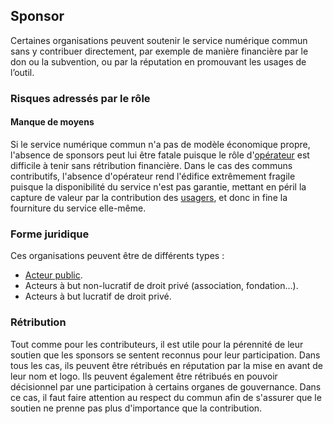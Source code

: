 ## Sponsor

Certaines organisations peuvent soutenir le service numérique commun sans y contribuer directement, par exemple de manière financière par le don ou la subvention, ou par la réputation en promouvant les usages de l’outil.

### Risques adressés par le rôle

#### Manque de moyens

Si le service numérique commun n'a pas de modèle économique propre, l'absence de sponsors peut lui être fatale puisque le rôle d'[opérateur](./4-operateur) est difficile à tenir sans rétribution financière. Dans le cas des communs contributifs, l'absence d'opérateur rend l'édifice extrêmement fragile puisque la disponibilité du service n'est pas garantie, mettant en péril la capture de valeur par la contribution des [usagers](./1-communaute), et donc in fine la fourniture du service elle-même.

### Forme juridique

Ces organisations peuvent être de différents types :

- [Acteur public](../1-concepts/2-action_publique).
- Acteurs à but non-lucratif de droit privé (association, fondation…).
- Acteurs à but lucratif de droit privé.

### Rétribution

Tout comme pour les contributeurs, il est utile pour la pérennité de leur soutien que les sponsors se sentent reconnus pour leur participation. Dans tous les cas, ils peuvent être rétribués en réputation par la mise en avant de leur nom et logo. Ils peuvent également être rétribués en pouvoir décisionnel par une participation à certains organes de gouvernance. Dans ce cas, il faut faire attention au respect du commun afin de s'assurer que le soutien ne prenne pas plus d'importance que la contribution.
